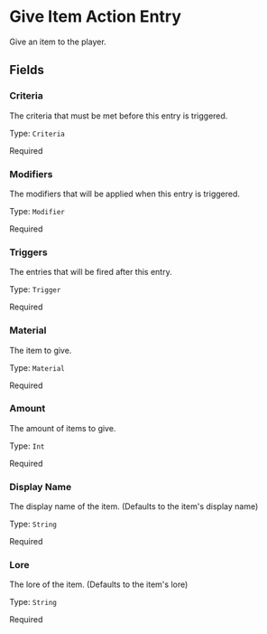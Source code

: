 # Give Item Action Entry

Give an item to the player.

## Fields


### Criteria
The criteria that must be met before this entry is triggered.

Type: `Criteria`

Required

### Modifiers
The modifiers that will be applied when this entry is triggered.

Type: `Modifier`

Required

### Triggers
The entries that will be fired after this entry.

Type: `Trigger`

Required

### Material
The item to give.

Type: `Material`

Required

### Amount
The amount of items to give.

Type: `Int`

Required

### Display Name
The display name of the item. (Defaults to the item's display name)

Type: `String`

Required

### Lore
The lore of the item. (Defaults to the item's lore)

Type: `String`

Required
